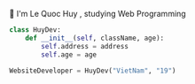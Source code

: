 👨 I'm Le Quoc Huy , studying Web Programming

```python
class HuyDev:
    def __init__(self, className, age):
        self.address = address
        self.age = age

WebsiteDeveloper = HuyDev("VietNam", "19")
```
